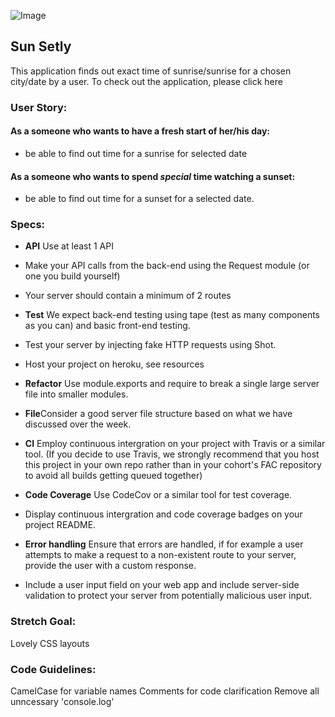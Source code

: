 ![Image](https://api.monosnap.com/rpc/file/download?id=qvQ4RXilpamDt6abtIe0N8SM0x8WwH)

## Sun Setly
This application finds out exact time of sunrise/sunrise for a chosen city/date by a user. To check out the application, please click here


### User Story:
#### As a someone who wants to have a fresh start of her/his day:

+ be able to find out time for a sunrise for selected date

#### As a someone who wants to spend *special* time watching a sunset:
+ be able to find out time for a sunset for a selected date.


### Specs:
+ **API** Use at least 1 API

+ Make your API calls from the back-end using the Request module (or one you build yourself)

+ Your server should contain a minimum of 2 routes

+ **Test** We expect back-end testing using tape (test as many components as you can) and basic front-end testing.

+ Test your server by injecting fake HTTP requests using Shot.

+ Host your project on heroku, see resources

+ **Refactor** Use module.exports and require to break a single large server file into smaller modules.

+ **File**Consider a good server file structure based on what we have discussed over the week.

+ **CI** Employ continuous intergration on your project with Travis or a similar tool. (If you decide to use Travis, we strongly recommend that you host this project in your own repo rather than in your cohort's FAC repository to avoid all builds getting queued together)

+ **Code Coverage** Use CodeCov or a similar tool for test coverage.

+ Display continuous intergration and code coverage badges on your project README.

+ **Error handling** Ensure that errors are handled, if for example a user attempts to make a request to a non-existent route to your server, provide the user with a custom response.

+ Include a user input field on your web app and include server-side validation to protect your server from potentially malicious user input.


### Stretch Goal:

Lovely CSS layouts


### Code Guidelines:

CamelCase for variable names
Comments for code clarification
Remove all unncessary 'console.log'
